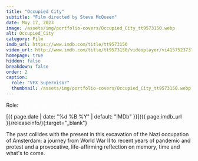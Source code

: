 ```yaml
---
title: "Occupied City"
subtitle: "Film directed by Steve McQueen"
date: May 17, 2023
image: /assets/img/portfolio-covers/Occupied_City_tt9573150.webp
alt: Occupied_City
category: Film
imdb_url: https://www.imdb.com/title/tt9573150
video_url: http://www.imdb.com/title/tt9573150/videoplayer/vi4157523737
homepage: true
hidden: false
breakdown: false
order: 2
caption:
  role: "VFX Supervisor"
  thumbnail: /assets/img/portfolio-covers/Occupied_City_tt9573150.webp
---
```

Role: <span style="color:white">{{ page.caption.role | default: "N/A" }}</span>

[{{ page.date | date: "%d %B %Y" | default: "IMDb" }}]({{ page.imdb_url }}/releaseinfo/){:target="_blank"}

The past collides with the present in this excavation of the Nazi occupation of Amsterdam: a journey from World War II to recent years of pandemic and protest and a provocative, life-affirming reflection on memory, time and what's to come.

